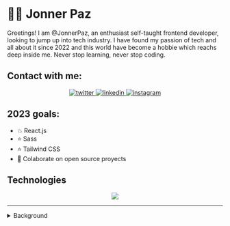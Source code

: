 # 🧑‍💻 Jonner Paz

Greetings! I am @JonnerPaz, an enthusiast self-taught frontend developer, looking to jump up into tech industry. I have found my passion of tech and all about it since 2022 and this world have become a hobbie which reachs deep inside me. Never stop learning, never stop coding.

## Contact with me:

<p align="center">
  <a href="https://twitter.com/Jonner_Paz">
    <img alt="twitter" src="https://skillicons.dev/icons?i=twitter" />
  </a>
  <a href="https://www.linkedin.com/in/jonner-paz-a85351203/">
    <img alt="linkedin" src="https://skillicons.dev/icons?i=linkedin" />
  </a>
  <a href="https://www.instagram.com/jonnerpazp/">
    <img alt="instagram" src="https://skillicons.dev/icons?i=instagram" />
  </a>
</p>

## 2023 goals:

- 💥 React.js
- ⭐ Sass
- ⭐ Tailwind CSS
- 🤝 Colaborate on open source proyects

## Technologies

<p align="center">
  <a href="https://skillicons.dev">
    <img src="https://skillicons.dev/icons?i=js,html,css,git,linux,neovim,vscode" />
  </a>
</p>

---

<details>
  <summary>Background</summary>
  I started styding psychology in 2019 and I'm in love with it since. In 2020 due to lockdown I really didn't know if it could be possible to keep my instance in college, so I have nothing but to look for other alternatives to work from home or something reliable to study online.
  
  It was on late 2021 when I was going home, scrolling down on instagram that an advertise pop up on my phone about web development and decided to give it a try. It was love at first sight. I receive a scolarship from a friend to study on an educational online platform and push all my efforts to learn web development. It was hard though, but something within me makes me resonate deep on this kind of art, like every programmer were like a digital craftsman, and I wanted to be one too. 2022 was the year that I really took this thing about programming and IT in generally really serious. From there, I have dedicated my time on study web development and psychology at the same time, hoping one day being able to merge both passions into one fun and amazing creation.
</details>
